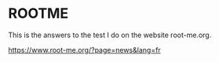 # ROOTME
This is the answers to the test I do on the website root-me.org.

https://www.root-me.org/?page=news&lang=fr
